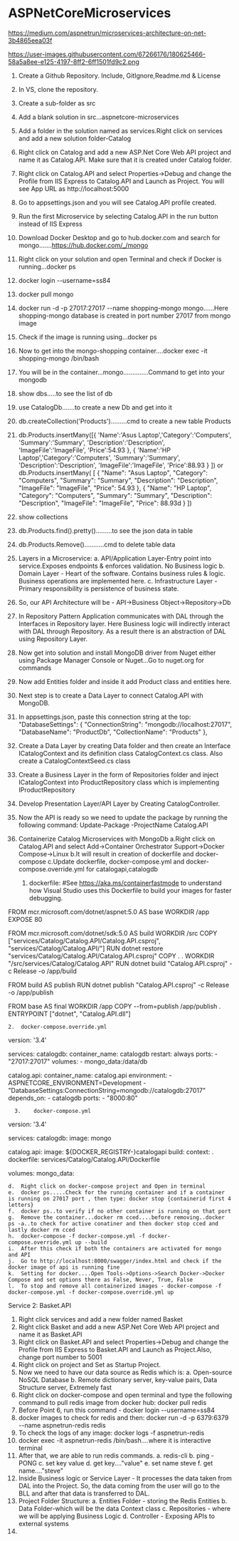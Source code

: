 # ASPNetCoreMicroservices
https://medium.com/aspnetrun/microservices-architecture-on-net-3b4865eea03f

https://user-images.githubusercontent.com/67266176/180625466-58a5a8ee-e125-4197-8ff2-6ff1501fd9c2.png

1.  Create a Github Repository. Include, GitIgnore,Readme.md & License
2.  In VS, clone the repository.
3.  Create a sub-folder as src
4.  Add a blank solution in src...aspnetcore-microservices
5.  Add a folder in the solution named as services.Right click on services and add a new solution folder-Catalog
6.  Right click on Catalog and add a new ASP.Net Core Web API project and name it as Catalog.API. Make sure that it is created under Catalog folder.
7.  Right click on Catalog.API and select Properties->Debug and change the Profile from IIS Express to Catalog.API and Launch as Project. You will see App URL as http://localhost:5000
8.  Go to appsettings.json and you will see Catalog.API profile created.
9.  Run the first Microservice by selecting Catalog.API in the run button instead of IIS Express
10. Download Docker Desktop and go to hub.docker.com and search for mongo.......https://hub.docker.com/_/mongo
11. Right click on your solution and open Terminal and check if Docker is running...docker ps
12. docker login --username=ss84
13. docker pull mongo
14. docker run -d -p 27017:27017 --name shopping-mongo mongo......Here shopping-mongo database is created in port number 27017 from mongo image
15. Check if the image is running using...docker ps
16. Now to get into the mongo-shopping container....docker exec -it shopping-mongo /bin/bash
17. You will be in the container...mongo..............Command to get into your mongodb
18. show dbs.....to see the list of db
19. use CatalogDb.......to create a new Db and get into it
20. db.createCollection('Products').........cmd to create a new table Products
21. db.Products.insertMany([{ 'Name':'Asus Laptop','Category':'Computers', 'Summary':'Summary', 'Description':'Description', 'ImageFile':'ImageFile', 'Price':54.93 }, { 'Name':'HP Laptop','Category':'Computers', 'Summary':'Summary', 'Description':'Description', 'ImageFile':'ImageFile', 'Price':88.93 } ])
    or
    db.Products.insertMany(
			[
			    {
			        "Name": "Asus Laptop",
			        "Category": "Computers",
			        "Summary": "Summary",
			        "Description": "Description",
			        "ImageFile": "ImageFile",
			        "Price": 54.93
			    },
			    {
			        "Name": "HP Laptop",
			        "Category": "Computers",
			        "Summary": "Summary",
			        "Description": "Description",
			        "ImageFile": "ImageFile",
			        "Price": 88.93d
			    }
			])
22. show collections
23. db.Products.find().pretty().........to see the json data in table
24. db.Products.Remove()...........cmd to delete table data
25. Layers in a Microservice:
    a.  API/Application Layer-Entry point into service.Exposes endpoints & enforces validation. No Business logic
    b.  Domain Layer - Heart of the software. Contains business rules & logic. Business operations are implemented here.
    c.  Infrastructure Layer - Primary responsibility is persistence of business state.
26. So, our API Architecture will be - API->Business Object->Repository->Db
27. In Repository Pattern Application communicates with DAL through the Interfaces in Repository layer. Here Business logic will indirectly interact with DAL through   Repository. As a result there is an abstraction of DAL using Repository Layer.
28. Now get into solution and install MongoDB driver from Nuget either using Package Manager Console or Nuget...Go to nuget.org for commands
29. Now add Entities folder and inside it add Product class and entities here.
30. Next step is to create a Data Layer to connect Catalog.API with MongoDB.
31. In appsettings.json, paste this connection string at the top:
"DatabaseSettings": {
    "ConnectionString": "mongodb://localhost:27017",
    "DatabaseName": "ProductDb",
    "CollectionName": "Products"
  },
32. Create a Data Layer by creating Data folder and then create an Interface ICatalogContext and its definition class CatalogContext.cs class. Also create a CatalogContextSeed.cs class
33. Create a Business Layer in the form of Repositories folder and inject ICatalogContext into ProductRepository class which is implementing IProductRepository
34. Develop Presentation Layer/API Layer by Creating CatalogController.
35. Now the API is ready so we need to update the package by running the following command: Update-Package -ProjectName Catalog.API

36. Containerize Catalog Microservices with MongoDb
    a.Right click on Catalog.API and select Add->Container Orchestrator Support->Docker Compose->Linux
    b.It will result in creation of dockerfile and docker-compose
    c.Update dockerfile, docker-compose.yml and docker-compose.override.yml for catalogapi,catalogdb
    1.  dockerfile:
    #See https://aka.ms/containerfastmode to understand how Visual Studio uses this Dockerfile to build your images for faster debugging.

FROM mcr.microsoft.com/dotnet/aspnet:5.0 AS base
WORKDIR /app
EXPOSE 80

FROM mcr.microsoft.com/dotnet/sdk:5.0 AS build
WORKDIR /src
COPY ["services/Catalog/Catalog.API/Catalog.API.csproj", "services/Catalog/Catalog.API/"]
RUN dotnet restore "services/Catalog/Catalog.API/Catalog.API.csproj"
COPY . .
WORKDIR "/src/services/Catalog/Catalog.API"
RUN dotnet build "Catalog.API.csproj" -c Release -o /app/build

FROM build AS publish
RUN dotnet publish "Catalog.API.csproj" -c Release -o /app/publish

FROM base AS final
WORKDIR /app
COPY --from=publish /app/publish .
ENTRYPOINT ["dotnet", "Catalog.API.dll"]

    2.  docker-compose.override.yml

version: '3.4'

services:
  catalogdb:
    container_name: catalogdb
    restart: always
    ports:
      - "27017:27017"
    volumes:
      - mongo_data:/data/db

  catalog.api:
    container_name: catalog.api
    environment:
      - ASPNETCORE_ENVIRONMENT=Development
      - "DatabaseSettings:ConnectionString=mongodb://catalogdb:27017"
    depends_on:
      - catalogdb
    ports:
      - "8000:80"

      3.    docker-compose.yml

version: '3.4'

services:
  catalogdb:
    image: mongo

  catalog.api:
    image: ${DOCKER_REGISTRY-}catalogapi
    build:
      context: .
      dockerfile: services/Catalog/Catalog.API/Dockerfile

volumes:
  mongo_data:

    d.  Right click on docker-compose project and Open in terminal
    e.  docker ps.....Check for the running container and if a container is running on 27017 port , then type: docker stop {containerid first 4 letters}
    f.  docker ps..to verify if no other container is running on that port
    g.  Remove the container...docker rm cced....before removing..docker ps -a..to check for active conatiner and then docker stop cced and lastly docker rm cced
    h.  docker-compose -f docker-compose.yml -f docker-compose.override.yml up --build
    i.  After this check if both the containers are activated for mongo and API
    j.  Go to http://localhost:8000/swagger/index.html and check if the docker image of api is running fine
    k.  Setting for docker....Open Tools->Options->Search Docker->Docker Compose and set options there as False, Never, True, False
    l.  To stop and remove all containerized images - docker-compose -f docker-compose.yml -f docker-compose.override.yml up

Service 2: Basket.API
1.  Right click services and add a new folder named Basket
2.  Right click Basket and add a new ASP.Net Core Web API project and name it as Basket.API
3.  Right click on Basket.API and select Properties->Debug and change the Profile from IIS Express to Basket.API and Launch as Project.Also, change port number to 5001
4.  Right click on project and Set as Startup Project.
5.  Now we need to have our data source as Redis which is:
    a.  Open-source NoSQL Database
    b.  Remote dictionary server, key-value pairs, Data Structure server, Extremely fast
6.  Right click on docker-compose and open terminal and type the following command to pull redis image from docker hub: docker pull redis
7.  Before Point 6, run this command - docker login --username=ss84
8.  docker images to check for redis and then: docker run -d -p 6379:6379 --name aspnetrun-redis redis
9.  To check the logs of any image: docker logs -f aspnetrun-redis
10. docker exec -it aspnetrun-redis /bin/bash....where it is interactive terminal
11. After that, we are able to run redis commands. 
    a.  redis-cli
    b.  ping - PONG
    c.  set key value
    d.  get key...."value"
    e.  set name steve
    f.  get name...."steve"
12. Inside Business logic or Service Layer - It processes the data taken from DAL into the Project. So, the data coming from the user will go to the BLL and after      that data is transferred to DAL.
13. Project Folder Structure:
    a.  Entities Folder - storing the Redis Entities
    b.  Data Folder-which will be the data Context class
    c.  Repositories - where we will be applying Business Logic
    d.  Controller - Exposing APIs to external systems
14.       




